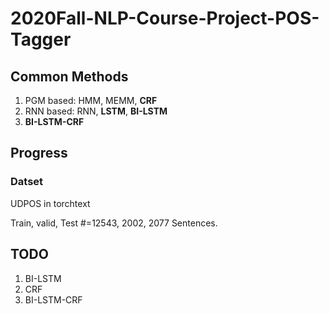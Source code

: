 # 2020Fall-NLP-Course-Project-POS-Tagger
## Common Methods
1. PGM based: HMM, MEMM, **CRF**
2. RNN based: RNN, **LSTM**, **BI-LSTM**
3. **BI-LSTM-CRF**

## Progress
### Datset
UDPOS in torchtext

Train, valid, Test #=12543, 2002, 2077 Sentences.

## TODO
1. BI-LSTM 
2. CRF
3. BI-LSTM-CRF
